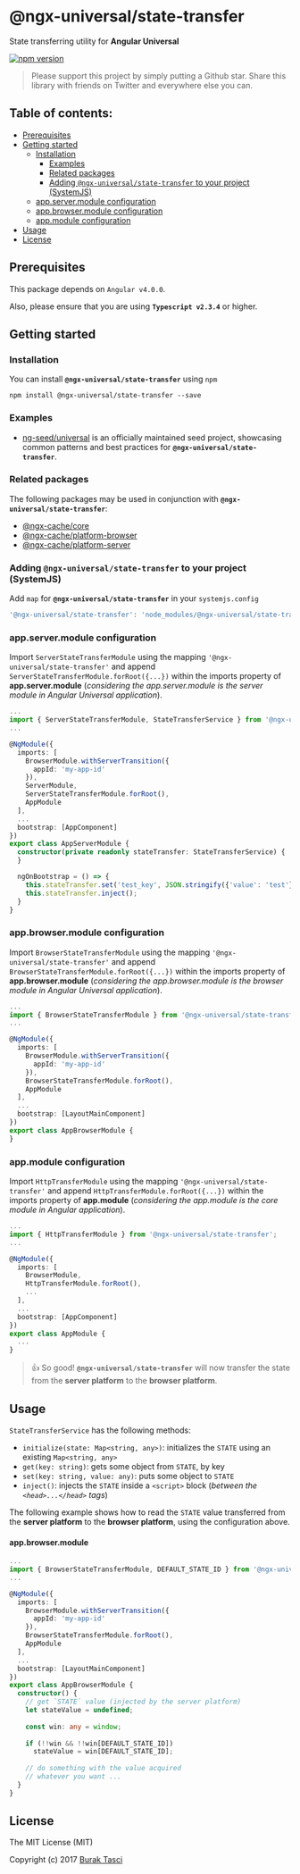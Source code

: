 # @ngx-universal/state-transfer
State transferring utility for **Angular Universal**

[![npm version](https://badge.fury.io/js/%40ngx-universal%2Fstate-transfer.svg)](https://www.npmjs.com/package/@ngx-universal/state-transfer)

> Please support this project by simply putting a Github star. Share this library with friends on Twitter and everywhere else you can.

## Table of contents:
- [Prerequisites](#prerequisites)
- [Getting started](#getting-started)
  - [Installation](#installation)
	- [Examples](#examples)
	- [Related packages](#related-packages)
	- [Adding `@ngx-universal/state-transfer` to your project (SystemJS)](#adding-systemjs)
  - [app.server.module configuration](#server-config)
  - [app.browser.module configuration](#browser-config)
  - [app.module configuration](#appmodule-config)
- [Usage](#usage)
- [License](#license)

## <a name="prerequisites"></a> Prerequisites
This package depends on `Angular v4.0.0`.

Also, please ensure that you are using **`Typescript v2.3.4`** or higher.

## <a name="getting-started"></a> Getting started
### <a name="installation"></a> Installation
You can install **`@ngx-universal/state-transfer`** using `npm`
```
npm install @ngx-universal/state-transfer --save
```

### <a name="examples"></a> Examples
- [ng-seed/universal] is an officially maintained seed project, showcasing common patterns and best practices for **`@ngx-universal/state-transfer`**.

### <a name="related-packages"></a> Related packages
The following packages may be used in conjunction with **`@ngx-universal/state-transfer`**:
- [@ngx-cache/core]
- [@ngx-cache/platform-browser]
- [@ngx-cache/platform-server]

### <a name="adding-systemjs"></a> Adding `@ngx-universal/state-transfer` to your project (SystemJS)
Add `map` for **`@ngx-universal/state-transfer`** in your `systemjs.config`
```javascript
'@ngx-universal/state-transfer': 'node_modules/@ngx-universal/state-transfer/bundles/state-transfer.umd.min.js'
```

### <a name="server-config"></a> app.server.module configuration
Import `ServerStateTransferModule` using the mapping `'@ngx-universal/state-transfer'` and append `ServerStateTransferModule.forRoot({...})`
within the imports property of **app.server.module** (*considering the app.server.module is the server module in Angular
Universal application*).

```TypeScript
...
import { ServerStateTransferModule, StateTransferService } from '@ngx-universal/state-transfer';
...

@NgModule({
  imports: [
    BrowserModule.withServerTransition({
      appId: 'my-app-id'
    }),
    ServerModule,
    ServerStateTransferModule.forRoot(),
    AppModule
  ],
  ...
  bootstrap: [AppComponent]
})
export class AppServerModule {
  constructor(private readonly stateTransfer: StateTransferService) {
  }

  ngOnBootstrap = () => {
    this.stateTransfer.set('test_key', JSON.stringify({'value': 'test'}));
    this.stateTransfer.inject();
  }
}
```

### <a name="browser-config"></a> app.browser.module configuration
Import `BrowserStateTransferModule` using the mapping `'@ngx-universal/state-transfer'` and append `BrowserStateTransferModule.forRoot({...})`
within the imports property of **app.browser.module** (*considering the app.browser.module is the browser module in Angular
Universal application*).

```TypeScript
...
import { BrowserStateTransferModule } from '@ngx-universal/state-transfer';
...

@NgModule({
  imports: [
    BrowserModule.withServerTransition({
      appId: 'my-app-id'
    }),
    BrowserStateTransferModule.forRoot(),
    AppModule
  ],
  ...
  bootstrap: [LayoutMainComponent]
})
export class AppBrowserModule {
}
```

### <a name="appmodule-config"></a> app.module configuration
Import `HttpTransferModule` using the mapping `'@ngx-universal/state-transfer'` and append `HttpTransferModule.forRoot({...})`
within the imports property of **app.module** (*considering the app.module is the core module in Angular application*).

```TypeScript
...
import { HttpTransferModule } from '@ngx-universal/state-transfer';
...

@NgModule({
  imports: [
    BrowserModule,
    HttpTransferModule.forRoot(),
    ...
  ],
  ...
  bootstrap: [AppComponent]
})
export class AppModule {
  ...
}
```

> :+1: So good! **`@ngx-universal/state-transfer`** will now transfer the state from the **server platform** to the **browser
platform**. 

## <a name="usage"></a> Usage
`StateTransferService` has the following methods:
- `initialize(state: Map<string, any>)`: initializes the `STATE` using an existing `Map<string, any>`
- `get(key: string)`: gets some object from `STATE`, by key 
- `set(key: string, value: any)`: puts some object to `STATE`
- `inject()`: injects the `STATE` inside a `<script>` block (*between the `<head>...</head>` tags*)

The following example shows how to read the `STATE` value transferred from the **server platform** to the **browser platform**,
using the configuration above.

#### app.browser.module
```TypeScript
...
import { BrowserStateTransferModule, DEFAULT_STATE_ID } from '@ngx-universal/state-transfer';
...

@NgModule({
  imports: [
    BrowserModule.withServerTransition({
      appId: 'my-app-id'
    }),
    BrowserStateTransferModule.forRoot(),
    AppModule
  ],
  ...
  bootstrap: [LayoutMainComponent]
})
export class AppBrowserModule {
  constructor() {
    // get `STATE` value (injected by the server platform)
    let stateValue = undefined;
    
    const win: any = window;
    
    if (!!win && !!win[DEFAULT_STATE_ID])
      stateValue = win[DEFAULT_STATE_ID];
    
    // do something with the value acquired
    // whatever you want ...
  }
}
```

## <a name="license"></a> License
The MIT License (MIT)

Copyright (c) 2017 [Burak Tasci]

[ng-seed/universal]: https://github.com/ng-seed/universal
[@ngx-cache/core]: https://github.com/fulls1z3/ngx-cache/tree/master/packages/@ngx-cache/core
[@ngx-cache/platform-browser]: https://github.com/fulls1z3/ngx-cache/tree/master/packages/@ngx-cache/platform-browser
[@ngx-cache/platform-server]: https://github.com/fulls1z3/ngx-cache/tree/master/packages/@ngx-cache/platform-server
[Burak Tasci]: https://github.com/fulls1z3
